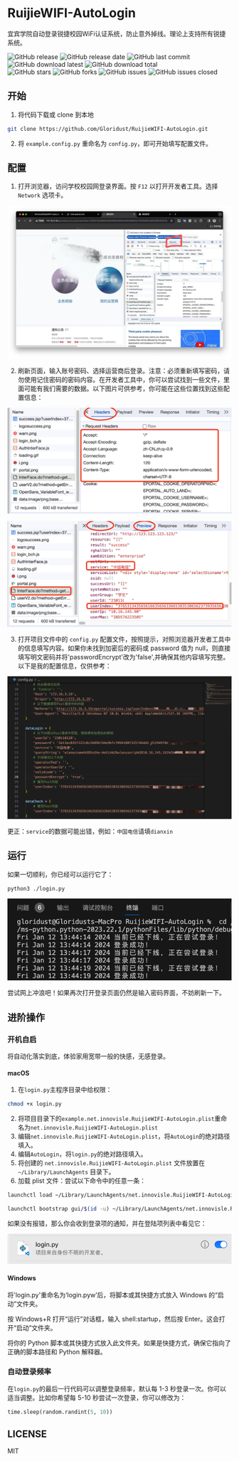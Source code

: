 # RuijieWIFI-AutoLogin
宜宾学院自动登录锐捷校园WiFi认证系统，防止意外掉线。理论上支持所有锐捷系统。

![GitHub release](https://img.shields.io/github/v/release/Gloridust/RuijieWIFI-AutoLogin?style=flat-square)
![GitHub release date](https://img.shields.io/github/release-date/Gloridust/RuijieWIFI-AutoLogin?style=flat-square)
![GitHub last commit](https://img.shields.io/github/last-commit/Gloridust/RuijieWIFI-AutoLogin?style=flat-square)
![GitHub download latest](https://img.shields.io/github/downloads/Gloridust/RuijieWIFI-AutoLogin/latest/total?style=flat-square)
![GitHub download total](https://img.shields.io/github/downloads/Gloridust/RuijieWIFI-AutoLogin/total?style=flat-square)  
![GitHub stars](https://img.shields.io/github/stars/Gloridust/RuijieWIFI-AutoLogin?style=flat-square)
![GitHub forks](https://img.shields.io/github/forks/Gloridust/RuijieWIFI-AutoLogin?style=flat-square)
![GitHub issues](https://img.shields.io/github/issues/Gloridust/RuijieWIFI-AutoLogin?style=flat-square)
![GitHub issues closed](https://img.shields.io/github/issues-closed/Gloridust/RuijieWIFI-AutoLogin?style=flat-square)

## 开始

1. 将代码下载或 clone 到本地

```bash
git clone https://github.com/Gloridust/RuijieWIFI-AutoLogin.git
```

2. 将 `example.config.py` 重命名为 `config.py`，即可开始填写配置文件。

## 配置

1. 打开浏览器，访问学校校园网登录界面。按 `F12` 以打开开发者工具。选择 `Network` 选项卡。

![jpg](./readme_src/1.jpg)

2. 刷新页面，输入账号密码、选择运营商后登录。注意：必须重新填写密码，请勿使用记住密码的密码内容。在开发者工具中，你可以尝试找到一些文件，里面可能有我们需要的数据。以下图片可供参考，你可能在这些位置找到这些配置信息：

![jpg](./readme_src/2.jpg)

![jpg](./readme_src/3.jpg)

3. 打开项目文件中的 `config.py` 配置文件，按照提示，对照浏览器开发者工具中的信息填写内容。如果你未找到加密后的密码或 password 值为 null，则直接填写明文密码并将'passwordEncrypt'改为'false',并确保其他内容填写完整。以下是我的配置信息，仅供参考：

![jpg](./readme_src/4.jpg)

更正：`service`的数据可能出错，例如：`中国电信`请填`dianxin`

## 运行

如果一切顺利，你已经可以运行它了：

```bash
python3 ./login.py
```

![png](./readme_src/5.png)

尝试网上冲浪吧！如果再次打开登录页面仍然是输入密码界面，不妨刷新一下。

## 进阶操作

### 开机自启

将自动化落实到底，体验家用宽带一般的快感，无感登录。

#### macOS

1. 在`login.py`主程序目录中给权限：

```bash
chmod +x login.py
```

2. 将项目目录下的`example.net.innovisle.RuijieWIFI-AutoLogin.plist`重命名为`net.innovisle.RuijieWIFI-AutoLogin.plist`
3. 编辑`net.innovisle.RuijieWIFI-AutoLogin.plist`，将`AutoLogin`的绝对路径填入。
4. 编辑`AutoLogin`，将`login.py`的绝对路径填入。
5. 将创建的 `net.innovisle.RuijieWIFI-AutoLogin.plist` 文件放置在 `~/Library/LaunchAgents` 目录下。
6. 加载 plist 文件：尝试以下命令中的任意一条：

```bash
launchctl load ~/Library/LaunchAgents/net.innovisle.RuijieWIFI-AutoLogin.plist
```

```bash
launchctl bootstrap gui/$(id -u) ~/Library/LaunchAgents/net.innovisle.RuijieWIFI-AutoLogin.plist
```

如果没有报错，那么你会收到登录项的通知，并在登陆项列表中看见它：

![png](./readme_src/7.png)

#### Windows

将'login.py'重命名为‘login.pyw’后，将脚本或其快捷方式放入 Windows 的“启动”文件夹。

按 Windows+R 打开“运行”对话框，输入 shell:startup，然后按 Enter。这会打开“启动”文件夹。

将你的 Python 脚本或其快捷方式放入此文件夹。如果是快捷方式，确保它指向了正确的脚本路径和 Python 解释器。

### 自动登录频率

在`login.py`的最后一行代码可以调整登录频率，默认每 1-3 秒登录一次。你可以适当调整。比如你希望每 5-10 秒尝试一次登录，你可以修改为：

```python
time.sleep(random.randint(5, 10))
```

## LICENSE

MIT